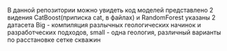 В данной репозитории можно увидеть код моделей представлено 2 видения CatBoost(приписка cat, в файлах) и RandomForest
указаны 2 датасета Big - компиляция разлычных геологических начинок и разработческих подходов, small - одна геология, различный варианты по расстановке сетке скважин

